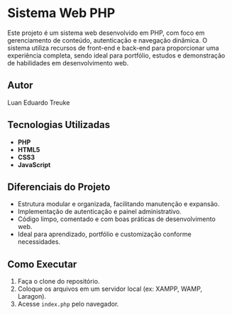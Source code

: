 # Sistema Web PHP

Este projeto é um sistema web desenvolvido em PHP, com foco em gerenciamento de conteúdo, autenticação e navegação dinâmica. O sistema utiliza recursos de front-end e back-end para proporcionar uma experiência completa, sendo ideal para portfólio, estudos e demonstração de habilidades em desenvolvimento web.

## Autor

Luan Eduardo Treuke

## Tecnologias Utilizadas
- **PHP**
- **HTML5**
- **CSS3**
- **JavaScript**

## Diferenciais do Projeto
- Estrutura modular e organizada, facilitando manutenção e expansão.
- Implementação de autenticação e painel administrativo.
- Código limpo, comentado e com boas práticas de desenvolvimento web.
- Ideal para aprendizado, portfólio e customização conforme necessidades.

## Como Executar
1. Faça o clone do repositório.
2. Coloque os arquivos em um servidor local (ex: XAMPP, WAMP, Laragon).
3. Acesse `index.php` pelo navegador.
